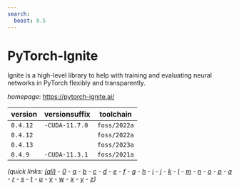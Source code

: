 ```yaml
---
search:
  boost: 0.5
---
```

# PyTorch-Ignite

Ignite is a high-level library to help with training and evaluating neural networks in PyTorch flexibly and transparently.

*homepage*: <https://pytorch-ignite.ai/>

version | versionsuffix | toolchain
--------|---------------|----------
``0.4.12`` | ``-CUDA-11.7.0`` | ``foss/2022a``
``0.4.12`` |  | ``foss/2022a``
``0.4.13`` |  | ``foss/2023a``
``0.4.9`` | ``-CUDA-11.3.1`` | ``foss/2021a``


*(quick links: [(all)](../index.md) - [0](../0/index.md) - [a](../a/index.md) - [b](../b/index.md) - [c](../c/index.md) - [d](../d/index.md) - [e](../e/index.md) - [f](../f/index.md) - [g](../g/index.md) - [h](../h/index.md) - [i](../i/index.md) - [j](../j/index.md) - [k](../k/index.md) - [l](../l/index.md) - [m](../m/index.md) - [n](../n/index.md) - [o](../o/index.md) - [p](../p/index.md) - [q](../q/index.md) - [r](../r/index.md) - [s](../s/index.md) - [t](../t/index.md) - [u](../u/index.md) - [v](../v/index.md) - [w](../w/index.md) - [x](../x/index.md) - [y](../y/index.md) - [z](../z/index.md))*


